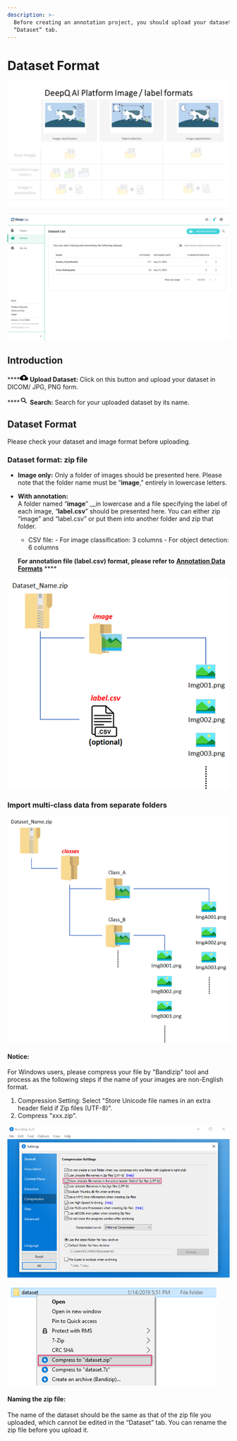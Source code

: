 ```yaml
---
description: >-
  Before creating an annotation project, you should upload your dataset in the
  “Dataset” tab.
---
```


# Dataset Format

![](../.gitbook/assets/cat1.jpg)

![](../.gitbook/assets/dataset-overview.png)

## **Introduction**

\*\*\*\*![](../.gitbook/assets/image%20%2822%29.png) **Upload Dataset:** Click on this button and upload your dataset in DICOM/ JPG, PNG form. 

\*\*\*\*![](../.gitbook/assets/image%20%289%29.png) **Search:** Search for your uploaded dataset by its name.

## Dataset Format

Please check your dataset and image format before uploading. 

### Dataset format: zip file

* **Image only:**  Only a folder of images should be presented here. Please note that the folder name must be “**image**,” entirely in lowercase letters.    
* **With annotation:**  
  A folder named “**image**” __in lowercase and a file specifying the label of each image, “**label.csv**” should be presented here. You can either zip “image” and “label.csv” or put them into another folder and zip that folder.

  * CSV file: - For image classification: 3 columns - For object detection: 6 columns  

   **For annotation file \(label.csv\) format, please refer to** [**Annotation Data Formats**](annotation-data-formats.md) ****

![](../.gitbook/assets/image%20%28127%29.png)

### Import multi-class data from separate folders 

![](../.gitbook/assets/image%20%28134%29.png)

#### Notice:

 For Windows users, please compress your file by "Bandizip" tool and process as the following steps if the name of your images are non-English format.

1. Compression Setting: Select "Store Unicode file names in an extra header field if Zip files \(UTF-8\)".
2. Compress "xxx.zip".

![](../.gitbook/assets/bandizip3.PNG)

![](../.gitbook/assets/bandizip4.PNG)

#### Naming the zip file: 

The name of the dataset should be the same as that of the zip file you uploaded, which cannot be edited in the “Dataset” tab. You can rename the zip file before you upload it.

